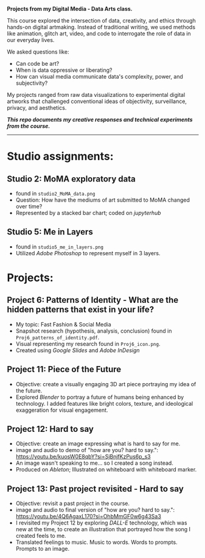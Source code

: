 **Projects from my Digital Media - Data Arts class.**

This course explored the intersection of data, creativity, and ethics through hands-on digital artmaking. Instead of traditional writing, we used methods like animation, glitch art, video, and code to interrogate the role of data in our everyday lives.

We asked questions like:
- Can code be art?
- When is data oppressive or liberating?
- How can visual media communicate data's complexity, power, and subjectivity?

My projects ranged from raw data visualizations to experimental digital artworks that challenged conventional ideas of objectivity, surveillance, privacy, and aesthetics.

***This repo documents my creative responses and technical experiments from the course.***

-----

# Studio assignments:
## Studio 2: MoMA exploratory data
- found in `studio2_MoMA_data.png`
- Question: How have the mediums of art submitted to MoMA changed over time?
- Represented by a stacked bar chart; coded on *jupyterhub*

## Studio 5: Me in Layers
- found in `studio5_me_in_layers.png`
- Utilized *Adobe Photoshop* to represent myself in 3 layers.

# Projects:
## Project 6: Patterns of Identity - What are the hidden patterns that exist in your life? 
- My topic: Fast Fashion & Social Media
- Snapshot research (hypothesis, analysis, conclusion) found in `Proj6_patterns_of_identity.pdf`.
- Visual representing my research found in `Proj6_icon.png`.
- Created using *Google Slides* and *Adobe InDesign*

## Project 11: Piece of the Future
- Objective: create a visually engaging 3D art piece portraying my idea of the future.
- Explored *Blender* to portray a future of humans being enhanced by technology. I added features like bright colors, texture, and ideological exaggeration for visual engagement.

## Project 12: Hard to say
- Objective: create an image expressing what is hard to say for me.
- image and audio to demo of "how are you? hard to say.": https://youtu.be/kuosW0E8qbY?si=SjBnjfKzPus6p_s3
- An image wasn't speaking to me... so I created a song instead.
- Produced on *Ableton*; Illustrated on whiteboard with whiteboard marker.

## Project 13: Past project revisited - Hard to say
- Objective: revisit a past project in the course.
- image and audio to final version of "how are you? hard to say.": https://youtu.be/4Q6AgaxL170?si=OhbMmGF0w6g43Sa3
- I revisited my Project 12 by exploring *DALL-E* technology, which was new at the time, to create an illustration that portrayed how the song I created feels to me.
- Translated feelings to music. Music to words. Words to prompts. Prompts to an image.
  

